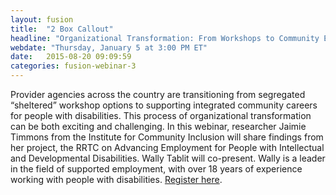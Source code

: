 ```yaml
---
layout: fusion
title:  "2 Box Callout"
headline: "Organizational Transformation: From Workshops to Community Employment"
webdate: "Thursday, January 5 at 3:00 PM ET"
date:   2015-08-20 09:09:59
categories: fusion-webinar-3
---
```

Provider agencies across the country are transitioning from segregated “sheltered” workshop options to supporting integrated community careers for people with disabilities. This process of organizational transformation can be both exciting and challenging. In this webinar, researcher Jaimie Timmons from the Institute for Community Inclusion will share findings from her project, the RRTC on Advancing Employment for People with Intellectual and Developmental Disabilities. Wally Tablit will co-present. Wally is a leader in the field of supported employment, with over 18 years of experience working with people with disabilities. <a href="https://umb-ici.adobeconnect.com/rrtc44jan2017/event/event_info.html">Register here</a>.